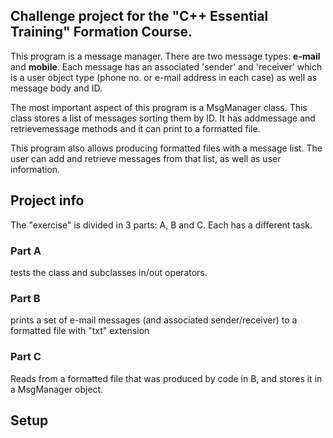 ## Challenge project for the "C++ Essential Training" Formation Course.

This program is a message manager. There are two message types: **e-mail** and **mobile**. Each message has an associated 'sender' and 'receiver' which is a user object type (phone no. or e-mail address in each case) as well as message body and ID.

The most important aspect of this program is a MsgManager class. This class stores a list of messages sorting them by ID. It has addmessage and retrievemessage methods and it can print to a formatted file.

This program also allows producing formatted files with a message list. The user can add and retrieve messages from that list, as well as user information.

## Project info
The "exercise" is divided in 3 parts: A, B and C. Each has a different task.

### Part A 
tests the class and subclasses in/out operators. 

### Part B
prints a set of e-mail messages (and associated sender/receiver) to a formatted file with "txt" extension

### Part C
Reads from a formatted file that was produced by code in B, and stores it in a MsgManager object.


## Setup

